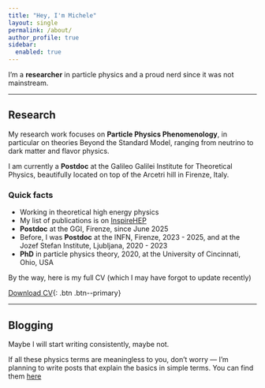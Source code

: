 ```yaml
---
title: "Hey, I'm Michele"
layout: single
permalink: /about/
author_profile: true
sidebar:
  enabled: true
---
```


I’m a **researcher** in particle physics and a proud nerd since it was not mainstream.

---

## Research
 
My research work focuses on **Particle Physics Phenomenology**, in particular on theories Beyond the Standard Model, ranging from neutrino to dark matter and flavor physics. 

I am currently a **Postdoc** at the Galileo Galilei Institute for Theoretical Physics, beautifully located on top of the Arcetri hill in Firenze, Italy.

### Quick facts

- Working in theoretical high energy physics
- My list of publications is on [InspireHEP](https://inspirehep.net/authors/1868970)
- **Postdoc** at the GGI, Firenze, since June 2025
- Before, I was **Postdoc** at the INFN, Firenze, 2023 - 2025, and at the Jozef Stefan Institute, Ljubljana, 2020 - 2023
- **PhD** in particle physics theory, 2020, at the University of Cincinnati, Ohio, USA

By the way, here is my full CV (which I may have forgot to update recently)

[Download CV](/404.html){: .btn .btn--primary} 

<!-- (/assets/files/CV.pdf) -->

---

## Blogging

Maybe I will start writing consistently, maybe not.

If all these physics terms are meaningless to you, don’t worry — I’m planning to write posts that explain the basics in simple terms. You can find them [here](/404.html) 



